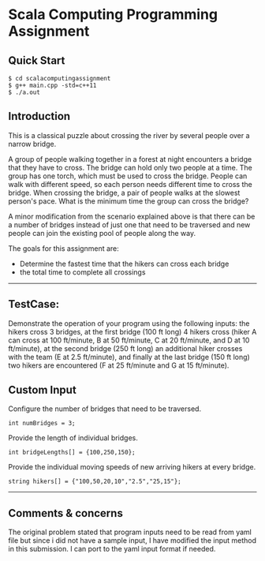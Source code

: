 # Scala Computing Programming Assignment


## Quick Start

```
$ cd scalacomputingassignment
$ g++ main.cpp -std=c++11
$ ./a.out
```

## Introduction
This is a classical puzzle about crossing the river by several people over a narrow bridge.

A group of people walking together in a forest at night encounters a bridge that they have to cross. The bridge can hold only two people at a time. The group has one torch, which must be used to cross the bridge. People can walk with different speed, so each person needs different time to cross the bridge. When crossing the bridge, a pair of people walks at the slowest person's pace. What is the minimum time the group can cross the bridge?

A minor modification from the scenario explained above is that there can be a number of bridges instead of just one that need to be traversed and new people can join the existing pool of people along the way.

The goals for this assignment are:
* Determine the fastest time that the hikers can cross each bridge
* the total time to complete all crossings

-----

## TestCase:

Demonstrate the operation of your program using the following inputs: the hikers cross 3 bridges, at the first bridge (100 ft long) 4 hikers cross (hiker A can cross at 100 ft/minute, B at 50 ft/minute, C at 20 ft/minute, and D at 10 ft/minute), at the second bridge (250 ft long) an additional hiker crosses with the team (E at 2.5 ft/minute), and finally at the last bridge (150 ft long) two hikers are encountered (F at 25 ft/minute and G at 15 ft/minute).

## Custom Input
Configure the number of bridges that need to be traversed.
```
int numBridges = 3;
```
Provide the length of individual bridges.
```
int bridgeLengths[] = {100,250,150};
```
Provide the individual moving speeds of new arriving hikers at every bridge.
```
string hikers[] = {"100,50,20,10","2.5","25,15"};
```

-----

## Comments & concerns

The original problem stated that program inputs need to be read from yaml file but since i did not have a sample input, I have modified the input method in this submission. I can port to the yaml input format if needed.


